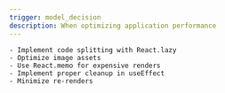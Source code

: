 ```yaml
---
trigger: model_decision
description: When optimizing application performance
---
```


    - Implement code splitting with React.lazy
    - Optimize image assets
    - Use React.memo for expensive renders
    - Implement proper cleanup in useEffect
    - Minimize re-renders